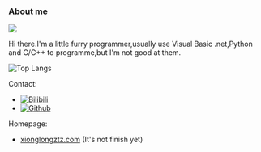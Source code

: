 ### About me
![](https://github-readme-stats.vercel.app/api?username=xionglongztz&show_icons=true&theme=transparent)

Hi there.I'm a little furry programmer,usually use Visual Basic .net,Python and C/C++ to programme,but I'm not good at them.

![Top Langs](https://github-readme-stats.vercel.app/api/top-langs/?username=xionglongztz&layout=compact&theme=tokyonight)

Contact:
- [![Bilibili](https://img.shields.io/endpoint?logo=bilibili&style=social&url=https%3A%2F%2Fapi.zeroroku.com%2Fbilibili%2Fauthor%2Fshield%3Fmid%3D21363815)](https://space.bilibili.com/21363815)
- [![Github](https://img.shields.io/github/followers/xionglongztz?label=xionglongztz&style=social)](https://github.com/xionglongztz)

Homepage:
- [xionglongztz.com](https://xionglongztz.com/)
(It's not finish yet)

<!--
**xionglongztz/xionglongztz** is a ✨ _special_ ✨ repository because its `README.md` (this file) appears on your GitHub profile.
Here are some ideas to get you started:
- 🔭 I’m currently working on ...
- 🌱 I’m currently learning ...
- 👯 I’m looking to collaborate on ...
- 🤔 I’m looking for help with ...
- 💬 Ask me about ...
- 📫 How to reach me: ...
- 😄 Pronouns: ...
- ⚡ Fun fact: ...
-->

